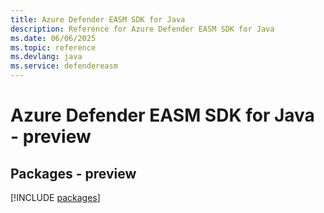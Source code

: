 ```yaml
---
title: Azure Defender EASM SDK for Java
description: Reference for Azure Defender EASM SDK for Java
ms.date: 06/06/2025
ms.topic: reference
ms.devlang: java
ms.service: defendereasm
---
```

# Azure Defender EASM SDK for Java - preview
## Packages - preview
[!INCLUDE [packages](defender-easm-index.md)]